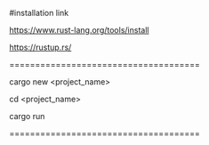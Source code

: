 #installation link

https://www.rust-lang.org/tools/install

https://rustup.rs/


=====================================

cargo new <project_name>

cd <project_name>

cargo run

=====================================
